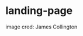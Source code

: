 # landing-page
image cred:
<a name="https://www.pexels.com/@james-collington-2147687246/">James Collington</a>

